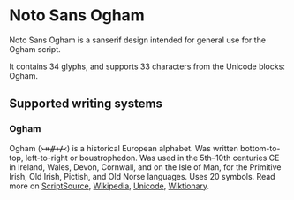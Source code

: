 
# Noto Sans Ogham

Noto Sans Ogham is a sanserif design intended for general use for the Ogham script.

It contains 34 glyphs, and supports 33 characters from the Unicode blocks: Ogham.


## Supported writing systems


### Ogham

Ogham (᚛ᚑᚌᚐᚋ᚜) is a historical European alphabet. Was written bottom-to-top, left-to-right or boustrophedon. Was used in the 5th–10th centuries CE in Ireland, Wales, Devon, Cornwall, and on the Isle of Man, for the Primitive Irish, Old Irish, Pictish, and Old Norse languages. Uses 20 symbols. Read more on [ScriptSource](https://scriptsource.org/scr/Ogam), [Wikipedia](https://en.wikipedia.org/wiki/ISO_15924:Ogam), [Unicode](https://www.unicode.org/versions/Unicode13.0.0/ch08.pdf#G29182), [Wiktionary](https://en.wiktionary.org/wiki/Category:Ogham_script).

